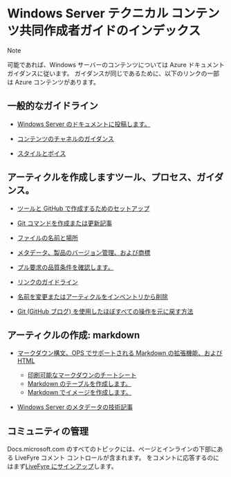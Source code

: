 <properties title="" pageTitle="Windows の技術コンテンツ共同作成者ガイドのインデックス" description="Technet.microsoft.com の Windows Server テクニカル コンテンツ共同作成者ガイドで使用可能な記事の一覧を示します。" author="kathydav" manager="dongill" />

<tags ms.service="contributor-guide" ms.topic="article" ms.tgt_pltfrm="" ms.workload="" ms.date="8/31/2016" ms.author="kathydav" />

# <a name="windows-server-technical-content-contributors-guide-index"></a>Windows Server テクニカル コンテンツ共同作成者ガイドのインデックス

> [!Note]
> 可能であれば、Windows サーバーのコンテンツについては Azure ドキュメント ガイダンスに従います。 ガイダンスが同じであるために、以下のリンクの一部は Azure コンテンツがあります。

## <a name="general-guidance"></a>一般的なガイドライン

- [Windows Server のドキュメントに投稿します。](git-steps-create-update-content.md)

- [コンテンツのチャネルのガイダンス](https://github.com/Azure/azure-content/blob/master/contributor-guide/content-channel-guidance.md)

- [スタイルとボイス](https://github.com/Azure/azure-content/blob/master/contributor-guide/style-and-voice.md)

## <a name="authoring-articles-tools-processes-guidance"></a>アーティクルを作成しますツール、プロセス、ガイダンス。

- [ツールと GitHub で作成するためのセットアップ](tools-and-setup.md)

- [Git コマンドを作成または更新記事](git-steps-create-update-content.md)

- [ファイルの名前と場所](file-names-and-locations.md)

- [メタデータ、製品のバージョン管理、および商標](metadata-OSversioning-and-trademarks.md)

- [プル要求の品質条件を確認します。](contributor-guide-pr-criteria.md)

- [リンクのガイドライン](create-links-markdown.md/)

- [名前を変更またはアーティクルをインベントリから削除](rename-or-retire.md)

- [Git (GitHub ブログ) を使用したほぼすべての操作を元に戻す方法](https://github.com/blog/2019-how-to-undo-almost-anything-with-git)

## <a name="authoring-articles-markdown"></a>アーティクルの作成: markdown

- [マークダウン構文、OPS でサポートされる Markdown の拡張機能、および HTML](https://opsdocs.azurewebsites.net/en-us/opsdocs/partnerdocs/gfm)
   - [印刷可能なマークダウンのチートシート](./media/documents/markdown-cheatsheet.pdf?raw=true)
   - [Markdown のテーブルを作成します。](https://github.com/Azure/azure-content/blob/master/contributor-guide/create-tables-markdown.md)
   - [Markdown でイメージを作成します。](create-images-markdown.md)

- [Windows Server のメタデータの技術記事](https://ppe.msdn.microsoft.com/en-us/ce-csi-docs/ops/ops-onboarding/managing-content/content-meta-data?branch=master)

## <a name="community-management"></a>コミュニティの管理

Docs.microsoft.com のすべてのトピックには、ページとインラインの下部にある LiveFyre コメント コントロールが含まれます。 をコメントに応答するのにはまず[LiveFyre にサインアップ](https://github.com/Microsoft/azure-docs/blob/79cc9a099211fddb43ab739136df95bfeaf4c5cd/contributor-guide/tools-and-setup.md#sign-up-for-livefyre)します。
